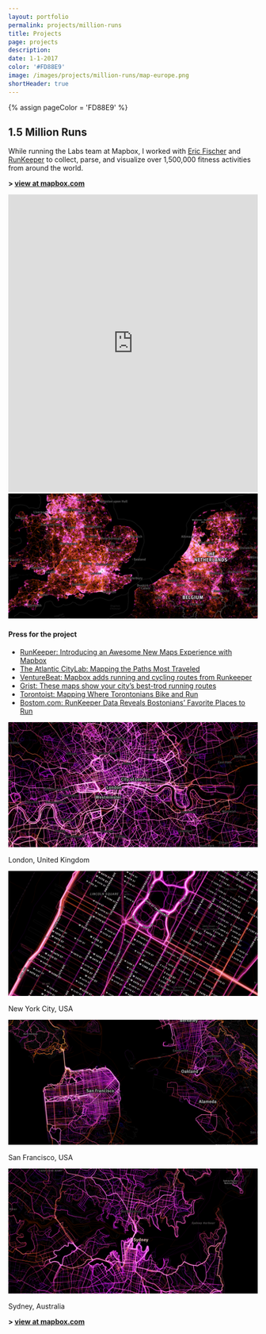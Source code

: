 ```yaml
---
layout: portfolio
permalink: projects/million-runs
title: Projects
page: projects
description:
date: 1-1-2017
color: '#FD88E9'
image: /images/projects/million-runs/map-europe.png
shortHeader: true
---
```

{% assign pageColor =  'FD88E9' %}

<div class="pb5 f4 lh-copy">
    <h2 class="f2 f-subheadline-ns mv4">1.5 Million Runs</h2>
    <section>
        <p>
            While running the Labs team at Mapbox, I worked with <a href="https://twitter.com/enf">Eric Fischer</a> and <a href="http://runkeeper.com/">RunKeeper</a> to collect, parse, and visualize over 1,500,000 fitness activities from around the world.
        </p>
        <p class="f3 mb5 pb4 bb b--{{pageColor}}">
            <strong>> <a href="https://a.tiles.mapbox.com/v4/heyitsgarrett.kf2a2nb1/page.html?access_token=pk.eyJ1IjoiaGV5aXRzZ2FycmV0dCIsImEiOiIwdWt5ZlpjIn0.73b7Y47rgFnSD7QCNeS-zA#3/27.92/-53.79">view at mapbox.com</a></strong>
        </p>
    </section>
    <section class="pb3">
        <div class="w-100 pb5 mb5 dn db-ns bb b--{{pageColor}}">
            <iframe width="100%"
                height="600px"
                frameBorder="0"
                src="https://a.tiles.mapbox.com/v4/heyitsgarrett.kf2a2nb1.html?access_token=pk.eyJ1IjoiaGV5aXRzZ2FycmV0dCIsImEiOiIwdWt5ZlpjIn0.73b7Y47rgFnSD7QCNeS-zA#5/38.617/-95.713"
            ></iframe>
        </div>
        <div class="w-100 pb5">
            <img src="/images/projects/million-runs/map-europe.png" />
        </div>
        <div class="pb5">
            <div class="w-100 w-50-ns ml-auto-ns mr-auto-ns pa4-ns ba-ns b--{{pageColor}}">
                <h4 class="f3 ma0 pa0 mb4">Press for the project</h4>
                <ul class="list f5 ma0 pa0 bold">
                    <li class="ma0 pa0 mb2">
                        <a href="https://blog.runkeeper.com/1565/introducing-an-awesome-new-maps-experience-with-mapbox/">
                            RunKeeper: Introducing an Awesome New Maps Experience with Mapbox
                        </a>
                    </li>
                    <li class="ma0 pa0 mb2">
                        <a href="https://www.citylab.com/transportation/2014/12/mapping-the-paths-most-traveled/383940/">
                            The Atlantic CityLab: Mapping the Paths Most Traveled
                        </a>
                    </li>
                    <li class="ma0 pa0 mb2">
                        <a href="https://venturebeat.com/2015/08/17/mapbox-adds-running-and-cycling-routes-from-runkeeper-into-its-mapping-software/">
                            VentureBeat: Mapbox adds running and cycling routes from Runkeeper
                        </a>
                    </li>
                    <li class="ma0 pa0 mb2">
                        <a href="http://grist.org/cities/these-maps-show-your-citys-best-trod-running-routes/">
                            Grist: These maps show your city’s best-trod running routes
                        </a>
                    </li>
                    <li class="ma0 pa0 mb2">
                        <a href="https://torontoist.com/2015/02/where-torontonians-bike-and-run/">
                            Torontoist: Mapping Where Torontonians Bike and Run
                        </a>
                    </li>
                    <li class="ma0 pa0 mb2">
                        <a href="https://www.boston.com/culture/health/2015/01/06/runkeeper-data-reveals-bostonians-favorite-places-to-run">
                            Bostom.com: RunKeeper Data Reveals Bostonians’ Favorite Places to Run
                        </a>
                    </li>
                </ul>
            </div>
        </div>
        <div class="w-100 pb5 mb5">
            <img src="/images/projects/million-runs/map-london.png" />
            <p class="f4 mid-gray tc pt4 i">London, United Kingdom</p>
        </div>
        <div class="w-100 pb5 mb5">
            <img src="/images/projects/million-runs/map-nyc.png" />
            <p class="f4 mid-gray tc pt4 i">New York City, USA</p>
        </div>
        <div class="w-100 pb5 mb5">
            <img src="/images/projects/million-runs/map-sf.png" />
            <p class="f4 mid-gray tc pt4 i">San Francisco, USA</p>
        </div>
        <div class="w-100 pb5 mb5 bb b--{{pageColor}}">
            <img src="/images/projects/million-runs/map-sydney.png" />
            <p class="f4 mid-gray tc pt4 i">Sydney, Australia</p>
        </div>
    </section>
    <p class="f2 mb4 pb4 tc">
        <strong>> <a href="https://a.tiles.mapbox.com/v4/heyitsgarrett.kf2a2nb1/page.html?access_token=pk.eyJ1IjoiaGV5aXRzZ2FycmV0dCIsImEiOiIwdWt5ZlpjIn0.73b7Y47rgFnSD7QCNeS-zA#3/27.92/-53.79">view at mapbox.com</a></strong>
    </p>

</div>

